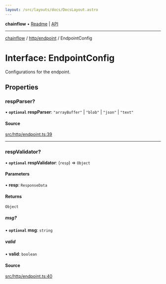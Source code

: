 ```yaml
---
layout: /src/layouts/docs/DocsLayout.astro
---
```


**chainflow** • [Readme](/docs/README) \| [API](/docs/modules)

***

[chainflow](/docs/README) / [http/endpoint](/docs/http/endpoint/README) / EndpointConfig

# Interface: EndpointConfig

Configurations for the endpoint.

## Properties

### respParser?

• **`optional`** **respParser**: `"arrayBuffer"` \| `"blob"` \| `"json"` \| `"text"`

#### Source

[src/http/endpoint.ts:39](https://github.com/edwinlzs/chainflow/blob/99ff659/src/http/endpoint.ts#L39)

***

### respValidator?

• **`optional`** **respValidator**: (`resp`) => `Object`

#### Parameters

• **resp**: `ResponseData`

#### Returns

`Object`

##### msg?

• **`optional`** **msg**: `string`

##### valid

• **valid**: `boolean`

#### Source

[src/http/endpoint.ts:40](https://github.com/edwinlzs/chainflow/blob/99ff659/src/http/endpoint.ts#L40)
